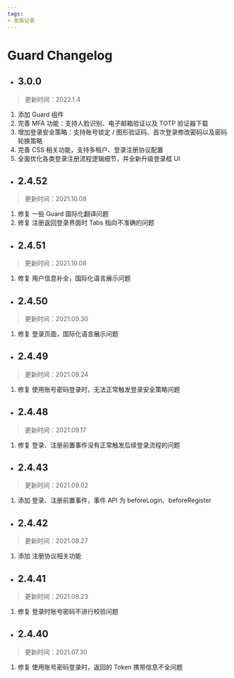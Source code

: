 ```yaml
---
tags:
- 发版记录
---
```


# Guard Changelog

<LastUpdated/>

- ## 3.0.0

> 更新时间：2022.1.4

1. 添加 Guard 组件
2. 完善 MFA 功能：支持人脸识别、电子邮箱验证以及 TOTP 验证器下载
3. 增加登录安全策略：支持账号锁定 / 图形验证码、首次登录修改密码以及密码轮换策略
4. 完善 CSS 相关功能，支持多租户、登录注册协议配置
5. 全面优化各类登录注册流程逻辑细节，并全新升级登录框 UI

- ## 2.4.52

> 更新时间：2021.10.08

1. 修复 一些 Guard 国际化翻译问题
2. 修复 注册返回登录界面时 Tabs 指向不准确的问题

- ## 2.4.51

> 更新时间：2021.10.08

1. 修复 用户信息补全，国际化语言展示问题

- ## 2.4.50

> 更新时间：2021.09.30

1. 修复 登录页面，国际化语言展示问题

- ## 2.4.49

> 更新时间：2021.09.24

1. 修复 使用账号密码登录时，无法正常触发登录安全策略问题

- ## 2.4.48

> 更新时间：2021.09.17

1. 修复 登录、注册前置事件没有正常触发后续登录流程的问题

- ## 2.4.43

> 更新时间：2021.09.02

1. 添加 登录、注册前置事件，事件 API 为 beforeLogin、beforeRegister

- ## 2.4.42

> 更新时间：2021.08.27

1. 添加 注册协议相关功能

- ## 2.4.41

> 更新时间：2021.08.23

1. 修复 登录时账号密码不进行校验问题

- ## 2.4.40

> 更新时间：2021.07.30

1. 修复 使用账号密码登录时，返回的 Token 携带信息不全问题
